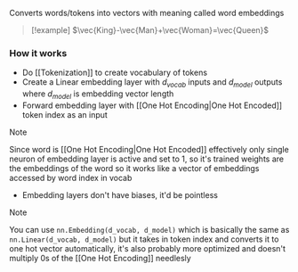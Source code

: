 Converts words/tokens into vectors with meaning called word embeddings
> [!example] $\vec{King}-\vec{Man}+\vec{Woman}=\vec{Queen}$
### How it works
- Do [[Tokenization]] to create vocabulary of tokens
- Create a Linear embedding layer with $d_{vocab}$ inputs and $d_{model}$ outputs
  where $d_{model}$ is embedding vector length 
- Forward embedding layer with [[One Hot Encoding|One Hot Encoded]] token index as an input
> [!note]
> Since word is [[One Hot Encoding|One Hot Encoded]] effectively only single neuron of embedding layer 
> is active and set to 1, so it's trained weights are the embeddings of the word
> so it works like a vector of embeddings accessed by word index in vocab
> - Embedding layers don't have biases, it'd be pointless

> [!note]
> You can use `nn.Embedding(d_vocab, d_model)` which is basically the same as `nn.Linear(d_vocab, d_model)` but it takes in token index and converts it to one hot vector automatically, it's also probably more optimized and doesn't multiply
> 0s of the [[One Hot Encoding]] needlesly 
